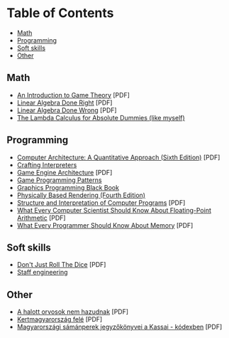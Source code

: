 # Table of Contents
* [Math](#math)
* [Programming](#programming)
* [Soft skills](#soft-skills)
* [Other](#other)

## Math

* [An Introduction to Game Theory](https://mathematicalolympiads.wordpress.com/wp-content/uploads/2012/08/martin_j-_osborne-an_introduction_to_game_theory-oxford_university_press_usa2003.pdf) [PDF]
* [Linear Algebra Done Right](https://linear.axler.net/LADR4e.pdf) [PDF]
* [Linear Algebra Done Wrong](https://www.math.brown.edu/streil/papers/LADW/LADW_2017-09-04.pdf) [PDF]
* [The Lambda Calculus for Absolute Dummies (like myself)](https://palmstroem.blogspot.com/2012/05/lambda-calculus-for-absolute-dummies.html?m=1)

## Programming

* [Computer Architecture: A Quantitative Approach (Sixth Edition)](http://acs.pub.ro/~cpop/SMPA/Computer%20Architecture,%20Sixth%20Edition_%20A%20Quantitative%20Approach%20(%20PDFDrive%20).pdf) [PDF]
* [Crafting Interpreters](https://craftinginterpreters.com/contents.html)
* [Game Engine Architecture](https://www.latexstudio.net/wp-content/uploads/2014/12/Game_Engine_Architecture-en.pdf) [PDF]
* [Game Programming Patterns](https://gameprogrammingpatterns.com/contents.html)
* [Graphics Programming Black Book](https://www.jagregory.com/abrash-black-book/)
* [Physically Based Rendering (Fourth Edition)](https://www.pbr-book.org/4ed/contents)
* [Structure and Interpretation of Computer Programs](https://web.mit.edu/6.001/6.037/sicp.pdf) [PDF]
* [What Every Computer Scientist Should Know About Floating-Point Arithmetic](https://docs.oracle.com/cd/E19957-01/800-7895/800-7895.pdf) [PDF]
* [What Every Programmer Should Know About Memory](https://people.freebsd.org/~lstewart/articles/cpumemory.pdf) [PDF]

## Soft skills

* [Don't Just Roll The Dice](https://neildavidson.com/downloads/dont-just-roll-the-dice-2.0.0.pdf) [PDF]
* [Staff engineering](https://staffeng.com/guides/)

## Other

* [A halott orvosok nem hazudnak](https://www.eletesegeszseg.com/uploads/2/6/1/1/26113502/a_halott_orvosok_nem_hazudnak_.pdf) [PDF]
* [Kertmagyarország felé](https://mtda.hu/books/somogyi_imre_kertmagyarorszag_fele.pdf) [PDF]
* [Magyarországi sámánperek jegyzőkönyvei a Kassai - kódexben](http://www.napturul.hu/letoltesek/samanperekjegyzokonyvei.pdf) [PDF]
